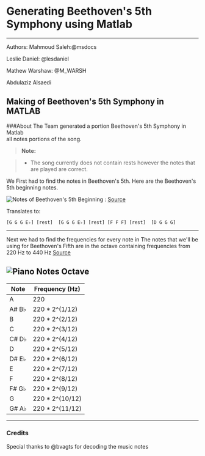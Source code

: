 Generating Beethoven's 5th Symphony using Matlab
===================

----------
Authors:
Mahmoud Saleh:@msdocs

Leslie Daniel:    @lesdaniel

Mathew Warshaw: @M_WARSH

Abdulaziz Alsaedi


Making of Beethoven's 5th Symphony  in MATLAB
-------------
###About
The Team generated a portion Beethoven's 5th Symphony in Matlab  
 all notes portions of the song.
 > **Note:**

> - The song currently does not contain rests however the notes that are played are correct.

We First had to find the notes in Beethoven's 5th. Here are the Beethoven's 5th beginning notes.  

![Notes of Beethoven's 5th Beginning](https://upload.wikimedia.org/score/g/i/giz6k40oiwxynv3oc2172trek9m53bv/giz6k40o.png)
 : [Source](https://en.wikipedia.org/wiki/Symphony_No._5_%28Beethoven%29)

Translates to:

    [G G G E♭] [rest]  [G G G E♭] [rest] [F F F] [rest]  [D G G G]

----------

Next we had to find the frequencies for every note in
The notes that we'll be using for Beethoven's Fifth are in the octave containing frequencies from 220 Hz to 440 Hz
[Source](http://csserver.evansville.edu/~richardson/courses/EE310_LinearSystems_And_DSPI/fall2012/labs/lab04/lab04_music.pdf)

![Piano Notes Octave ](https://www.uberchord.com/wp-content/uploads/2015/06/Piano-Keyboard-Octave.png)
-------
Note        | Frequency (Hz)
------------|--------------
A		 	| 220
A# B♭   	| 220 * 2^(1/12)
B			| 220 * 2^(2/12)
C			| 220 * 2^(3/12)
C# D♭		| 220 * 2^(4/12)
D			| 220 * 2^(5/12)
D# E♭		| 220 * 2^(6/12)
E			| 220 * 2^(7/12)
F			| 220 * 2^(8/12)
F# G♭		| 220 * 2^(9/12)
G			| 220 * 2^(10/12)
G# A♭		| 220 * 2^(11/12)


----------
### Credits

Special thanks to @bvagts for decoding the music notes 
